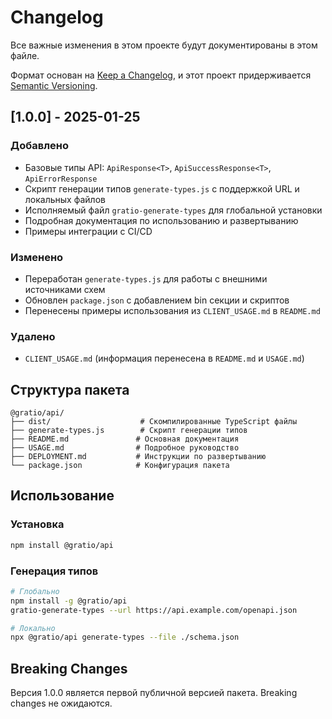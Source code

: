 # Changelog

Все важные изменения в этом проекте будут документированы в этом файле.

Формат основан на [Keep a Changelog](https://keepachangelog.com/ru/1.0.0/),
и этот проект придерживается [Semantic Versioning](https://semver.org/lang/ru/).

## [1.0.0] - 2025-01-25

### Добавлено
- Базовые типы API: `ApiResponse<T>`, `ApiSuccessResponse<T>`, `ApiErrorResponse`
- Скрипт генерации типов `generate-types.js` с поддержкой URL и локальных файлов
- Исполняемый файл `gratio-generate-types` для глобальной установки
- Подробная документация по использованию и развертыванию
- Примеры интеграции с CI/CD

### Изменено
- Переработан `generate-types.js` для работы с внешними источниками схем
- Обновлен `package.json` с добавлением bin секции и скриптов
- Перенесены примеры использования из `CLIENT_USAGE.md` в `README.md`

### Удалено
- `CLIENT_USAGE.md` (информация перенесена в `README.md` и `USAGE.md`)

## Структура пакета

```
@gratio/api/
├── dist/                    # Скомпилированные TypeScript файлы
├── generate-types.js        # Скрипт генерации типов
├── README.md               # Основная документация
├── USAGE.md                # Подробное руководство
├── DEPLOYMENT.md           # Инструкции по развертыванию
└── package.json            # Конфигурация пакета
```

## Использование

### Установка
```bash
npm install @gratio/api
```

### Генерация типов
```bash
# Глобально
npm install -g @gratio/api
gratio-generate-types --url https://api.example.com/openapi.json

# Локально
npx @gratio/api generate-types --file ./schema.json
```

## Breaking Changes

Версия 1.0.0 является первой публичной версией пакета. Breaking changes не ожидаются.